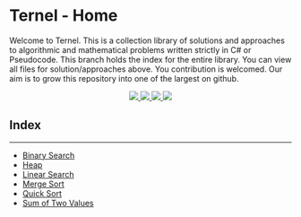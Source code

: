 # Ternel - Home
Welcome to Ternel. This is a collection library of solutions and approaches to algorithmic and mathematical problems written strictly in C# or Pseudocode. This branch holds the index for the entire library. You can view all files for solution/approaches above. You contribution is welcomed. Our aim is to grow this repository into one of the largest on github. 
<p align="center">
        <a href="https://github.com/bedolpab/Ternel/blob/main/LICENSE" alt="License">
          <img src="https://img.shields.io/github/license/bedolpab/Ternel?style=plastic"/>
        </a>
        <a href="https://github.com/bedolpab/Ternel/fork" alt="Forks">
          <img src="https://img.shields.io/github/forks/bedolpab/Ternel" />
        </a>
        <a href="https://github.com/bedolpab/Ternel/stargazers" alt="Stars">
          <img src="https://img.shields.io/github/stars/bedolpab/Ternel" />
        </a>
        <a href="https://github.com/bedolpab/Ternel/issues" alt="Issues">
          <img src="https://img.shields.io/github/issues/bedolpab/Ternel" />
        </a>
      </p>

## Index
---
- [Binary Search](https://github.com/bedolpab/Ternel/tree/main/BinarySearch) 
- [Heap](https://github.com/bedolpab/Ternel/tree/main/Heap)
- [Linear Search](https://github.com/bedolpab/Ternel/tree/main/LinearSearch)
- [Merge Sort](https://github.com/bedolpab/Ternel/tree/main/MergeSort)
- [Quick Sort](https://github.com/bedolpab/Ternel/tree/main/QuickSort)
- [Sum of Two Values](https://github.com/bedolpab/Ternel/tree/main/SumOfTwoValues)
